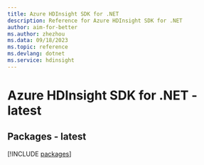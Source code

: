 ```yaml
---
title: Azure HDInsight SDK for .NET
description: Reference for Azure HDInsight SDK for .NET
author: aim-for-better
ms.author: zhezhou
ms.data: 09/18/2023
ms.topic: reference
ms.devlang: dotnet
ms.service: hdinsight
---
```

# Azure HDInsight SDK for .NET - latest
## Packages - latest
[!INCLUDE [packages](hdinsight-index.md)]